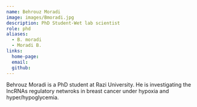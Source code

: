 ```yaml
---
name: Behrouz Moradi
image: images/Bmoradi.jpg
description: PhD Student-Wet lab scientist
role: phd
aliases:
  - B. moradi
  - Moradi B.
links:
  home-page: 
  email: 
  github: 
---
```


Behrouz Moradi is a PhD student at Razi University. He is investigating the lncRNAs regulatory netwroks in breast cancer under hypoxia and hyper/hypoglycemia.
